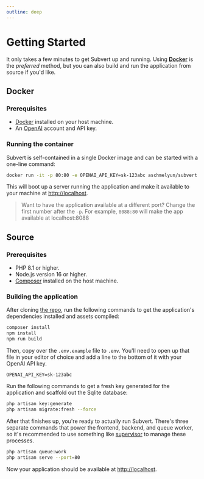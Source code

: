 ```yaml
---
outline: deep
---
```


# Getting Started

It only takes a few minutes to get Subvert up and running. Using [**Docker**](#docker) is the _preferred_ method, but you can also build and run the application from source if you'd like.

## Docker

### Prerequisites

- [Docker](https://www.docker.com/) installed on your host machine.
- An [OpenAI](https://platform.openai.com) account and API key.

### Running the container

Subvert is self-contained in a single Docker image and can be started with a one-line command:

```sh
docker run -it -p 80:80 -e OPENAI_API_KEY=sk-123abc aschmelyun/subvert
```

This will boot up a server running the application and make it available to your machine at [http://localhost](http://localhost).

> Want to have the application available at a different port? Change the first number after the `-p`. For example, `8088:80` will make the app available at localhost:8088

## Source

### Prerequisites

- PHP 8.1 or higher.
- Node.js version 16 or higher.
- [Composer](https://getcomposer.org) installed on the host machine.

### Building the application

After cloning [the repo](https://github.com/aschmelyun/subvert), run the following commands to get the application's dependencies installed and assets compiled:

```sh
composer install
npm install
npm run build
```

Then, copy over the `.env.example` file to `.env`. You'll need to open up that file in your editor of choice and add a line to the bottom of it with your OpenAI API key.

```env
OPENAI_API_KEY=sk-123abc
```

Run the following commands to get a fresh key generated for the application and scaffold out the Sqlite database:

```sh
php artisan key:generate
php artisan migrate:fresh --force
```

After that finishes up, you're ready to actually run Subvert. There's three separate commands that power the frontend, backend, and queue worker, so it's recommended to use something like [supervisor](http://supervisord.org/) to manage these processes.

```sh
php artisan queue:work
php artisan serve --port=80
```

Now your application should be available at [http://localhost](http://localhost).